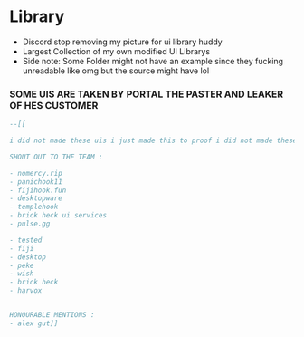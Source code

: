 # Library
- Discord stop removing my picture for ui library huddy
- Largest Collection of my own modified UI Librarys
- Side note: Some Folder might not have an example since they fucking unreadable like omg but the source might have lol

### SOME UIS ARE TAKEN BY PORTAL THE PASTER AND LEAKER OF HES CUSTOMER

```lua
--[[

i did not made these uis i just made this to proof i did not made these but modified them

SHOUT OUT TO THE TEAM : 

- nomercy.rip
- panichook11
- fijihook.fun
- desktopware
- templehook
- brick heck ui services
- pulse.gg

- tested
- fiji
- desktop
- peke
- wish
- brick heck
- harvox


HONOURABLE MENTIONS : 
- alex gut]]
```
